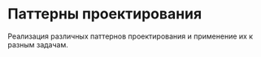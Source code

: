 # Паттерны проектирования

Реализация различных паттернов проектирования и применение их к разным задачам.
